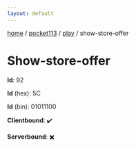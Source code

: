 ```yaml
---
layout: default
---
```


[home](/)  /  [pocket113](/protocol/pocket113)  /  [play](/protocol/pocket113/play)  /  show-store-offer

# Show-store-offer

**Id**: 92

**Id** (hex): 5C

**Id** (bin): 01011100

**Clientbound**: ✔️

**Serverbound**: ✖️

